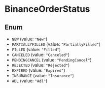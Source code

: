 # BinanceOrderStatus

## Enum

* `NEW` (value: `"New"`)
* `PARTIALLYFILLED` (value: `"PartiallyFilled"`)
* `FILLED` (value: `"Filled"`)
* `CANCELED` (value: `"Canceled"`)
* `PENDINGCANCEL` (value: `"PendingCancel"`)
* `REJECTED` (value: `"Rejected"`)
* `EXPIRED` (value: `"Expired"`)
* `INSURANCE` (value: `"Insurance"`)
* `ADL` (value: `"Adl"`)
